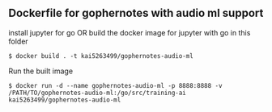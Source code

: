 ## Dockerfile for gophernotes with audio ml support

install jupyter for go OR build the docker image for jupyter with go 
in this folder
```
$ docker build . -t kai5263499/gophernotes-audio-ml
```

Run the built image

```
$ docker run -d --name gophernotes-audio-ml -p 8888:8888 -v /PATH/TO/gophernotes-audio-ml:/go/src/training-ai  kai5263499/gophernotes-audio-ml
```